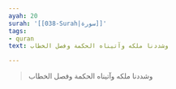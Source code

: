 ```yaml
---
ayah: 20
surah: '[[038-Surah|سورة]]'
tags:
- quran
text: وشددنا ملكه وآتيناه الحكمة وفصل الخطاب

---
```

> وشددنا ملكه وآتيناه الحكمة وفصل الخطاب
